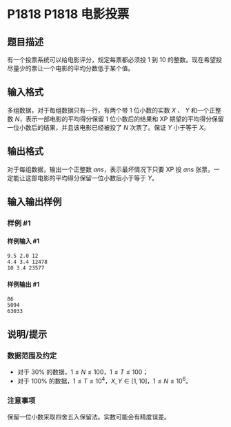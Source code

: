 # P1818 P1818 电影投票

## 题目描述

有一个投票系统可以给电影评分，规定每票都必须投 $1$ 到 $10$ 的整数。现在希望投尽量少的票让一个电影的平均分数低于某个值。

## 输入格式

多组数据，对于每组数据只有一行，有两个带 $1$ 位小数的实数 $X$ 、 $Y$ 和一个正整数 $N$，表示一部电影的平均得分保留 $1$ 位小数后的结果和 XP 期望的平均得分保留一位小数后的结果，并且该电影已经被投了 $N$ 次票了。保证 $Y$ 小于等于 $X$。

## 输出格式

对于每组数据，输出一个正整数 $\mathit{ans}$，表示最坏情况下只要 XP 投 $\mathit{ans}$ 张票，一定能让这部电影的平均得分保留一位小数后小于等于 $Y$。

## 输入输出样例

### 样例 #1

#### 样例输入 #1

```
9.5 2.0 12 
4.4 3.4 12478   
10 3.4 23577
```

#### 样例输出 #1

```
86   
5094   
63033
```

## 说明/提示

### 数据范围及约定

- 对于 $30\%$ 的数据，$1\le N \le 100$，$1\le T \le 100$；
- 对于 $100\%$ 的数据，$1\le T \le 10^4$，$X,Y\in[1,10]$，$1\le N \le 10^6$。

### 注意事项

保留一位小数采取四舍五入保留法。实数可能会有精度误差。
